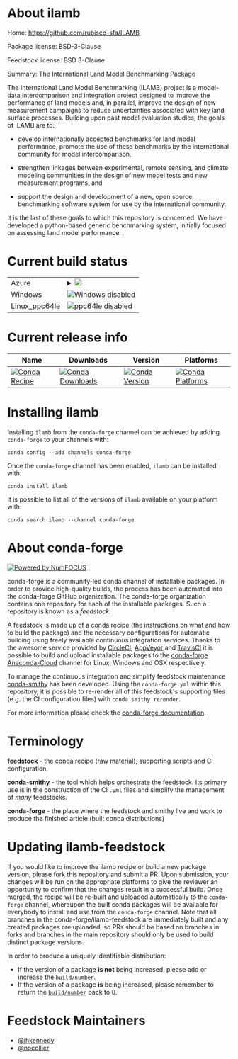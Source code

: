 About ilamb
===========

Home: https://github.com/rubisco-sfa/ILAMB

Package license: BSD-3-Clause

Feedstock license: BSD 3-Clause

Summary: The International Land Model Benchmarking Package

The International Land Model Benchmarking (ILAMB) project is a model-data
intercomparison and integration project designed to improve the performance
of land models and, in parallel, improve the design of new measurement
campaigns to reduce uncertainties associated with key land surface processes.
Building upon past model evaluation studies, the goals of ILAMB are to:

* develop internationally accepted benchmarks for land model performance,
  promote the use of these benchmarks by the international community for
  model intercomparison,

* strengthen linkages between experimental, remote sensing, and climate
  modeling communities in the design of new model tests and new measurement
  programs, and

* support the design and development of a new, open source, benchmarking
  software system for use by the international community.

It is the last of these goals to which this repository is concerned. We have
developed a python-based generic benchmarking system, initially focused on
assessing land model performance.


Current build status
====================


<table>
    
  <tr>
    <td>Azure</td>
    <td>
      <details>
        <summary>
          <a href="https://dev.azure.com/conda-forge/feedstock-builds/_build/latest?definitionId=6270&branchName=master">
            <img src="https://dev.azure.com/conda-forge/feedstock-builds/_apis/build/status/ilamb-feedstock?branchName=master">
          </a>
        </summary>
        <table>
          <thead><tr><th>Variant</th><th>Status</th></tr></thead>
          <tbody><tr>
              <td>linux_python3.6</td>
              <td>
                <a href="https://dev.azure.com/conda-forge/feedstock-builds/_build/latest?definitionId=6270&branchName=master">
                  <img src="https://dev.azure.com/conda-forge/feedstock-builds/_apis/build/status/ilamb-feedstock?branchName=master&jobName=linux&configuration=linux_python3.6" alt="variant">
                </a>
              </td>
            </tr><tr>
              <td>linux_python3.7</td>
              <td>
                <a href="https://dev.azure.com/conda-forge/feedstock-builds/_build/latest?definitionId=6270&branchName=master">
                  <img src="https://dev.azure.com/conda-forge/feedstock-builds/_apis/build/status/ilamb-feedstock?branchName=master&jobName=linux&configuration=linux_python3.7" alt="variant">
                </a>
              </td>
            </tr><tr>
              <td>osx_python3.6</td>
              <td>
                <a href="https://dev.azure.com/conda-forge/feedstock-builds/_build/latest?definitionId=6270&branchName=master">
                  <img src="https://dev.azure.com/conda-forge/feedstock-builds/_apis/build/status/ilamb-feedstock?branchName=master&jobName=osx&configuration=osx_python3.6" alt="variant">
                </a>
              </td>
            </tr><tr>
              <td>osx_python3.7</td>
              <td>
                <a href="https://dev.azure.com/conda-forge/feedstock-builds/_build/latest?definitionId=6270&branchName=master">
                  <img src="https://dev.azure.com/conda-forge/feedstock-builds/_apis/build/status/ilamb-feedstock?branchName=master&jobName=osx&configuration=osx_python3.7" alt="variant">
                </a>
              </td>
            </tr>
          </tbody>
        </table>
      </details>
    </td>
  </tr>
  <tr>
    <td>Windows</td>
    <td>
      <img src="https://img.shields.io/badge/Windows-disabled-lightgrey.svg" alt="Windows disabled">
    </td>
  </tr>
  <tr>
    <td>Linux_ppc64le</td>
    <td>
      <img src="https://img.shields.io/badge/ppc64le-disabled-lightgrey.svg" alt="ppc64le disabled">
    </td>
  </tr>
</table>

Current release info
====================

| Name | Downloads | Version | Platforms |
| --- | --- | --- | --- |
| [![Conda Recipe](https://img.shields.io/badge/recipe-ilamb-green.svg)](https://anaconda.org/conda-forge/ilamb) | [![Conda Downloads](https://img.shields.io/conda/dn/conda-forge/ilamb.svg)](https://anaconda.org/conda-forge/ilamb) | [![Conda Version](https://img.shields.io/conda/vn/conda-forge/ilamb.svg)](https://anaconda.org/conda-forge/ilamb) | [![Conda Platforms](https://img.shields.io/conda/pn/conda-forge/ilamb.svg)](https://anaconda.org/conda-forge/ilamb) |

Installing ilamb
================

Installing `ilamb` from the `conda-forge` channel can be achieved by adding `conda-forge` to your channels with:

```
conda config --add channels conda-forge
```

Once the `conda-forge` channel has been enabled, `ilamb` can be installed with:

```
conda install ilamb
```

It is possible to list all of the versions of `ilamb` available on your platform with:

```
conda search ilamb --channel conda-forge
```


About conda-forge
=================

[![Powered by NumFOCUS](https://img.shields.io/badge/powered%20by-NumFOCUS-orange.svg?style=flat&colorA=E1523D&colorB=007D8A)](http://numfocus.org)

conda-forge is a community-led conda channel of installable packages.
In order to provide high-quality builds, the process has been automated into the
conda-forge GitHub organization. The conda-forge organization contains one repository
for each of the installable packages. Such a repository is known as a *feedstock*.

A feedstock is made up of a conda recipe (the instructions on what and how to build
the package) and the necessary configurations for automatic building using freely
available continuous integration services. Thanks to the awesome service provided by
[CircleCI](https://circleci.com/), [AppVeyor](https://www.appveyor.com/)
and [TravisCI](https://travis-ci.org/) it is possible to build and upload installable
packages to the [conda-forge](https://anaconda.org/conda-forge)
[Anaconda-Cloud](https://anaconda.org/) channel for Linux, Windows and OSX respectively.

To manage the continuous integration and simplify feedstock maintenance
[conda-smithy](https://github.com/conda-forge/conda-smithy) has been developed.
Using the ``conda-forge.yml`` within this repository, it is possible to re-render all of
this feedstock's supporting files (e.g. the CI configuration files) with ``conda smithy rerender``.

For more information please check the [conda-forge documentation](https://conda-forge.org/docs/).

Terminology
===========

**feedstock** - the conda recipe (raw material), supporting scripts and CI configuration.

**conda-smithy** - the tool which helps orchestrate the feedstock.
                   Its primary use is in the construction of the CI ``.yml`` files
                   and simplify the management of *many* feedstocks.

**conda-forge** - the place where the feedstock and smithy live and work to
                  produce the finished article (built conda distributions)


Updating ilamb-feedstock
========================

If you would like to improve the ilamb recipe or build a new
package version, please fork this repository and submit a PR. Upon submission,
your changes will be run on the appropriate platforms to give the reviewer an
opportunity to confirm that the changes result in a successful build. Once
merged, the recipe will be re-built and uploaded automatically to the
`conda-forge` channel, whereupon the built conda packages will be available for
everybody to install and use from the `conda-forge` channel.
Note that all branches in the conda-forge/ilamb-feedstock are
immediately built and any created packages are uploaded, so PRs should be based
on branches in forks and branches in the main repository should only be used to
build distinct package versions.

In order to produce a uniquely identifiable distribution:
 * If the version of a package **is not** being increased, please add or increase
   the [``build/number``](https://conda.io/docs/user-guide/tasks/build-packages/define-metadata.html#build-number-and-string).
 * If the version of a package **is** being increased, please remember to return
   the [``build/number``](https://conda.io/docs/user-guide/tasks/build-packages/define-metadata.html#build-number-and-string)
   back to 0.

Feedstock Maintainers
=====================

* [@jhkennedy](https://github.com/jhkennedy/)
* [@nocollier](https://github.com/nocollier/)

